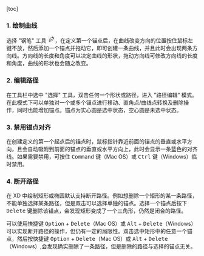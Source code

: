 [toc]

### 1. 绘制曲线

选择 "钢笔" 工具 ![01](./images/01.png)，在定义第一个锚点后，在曲线改变方向的位置按住鼠标左键不放，然后添加一个锚点并拖动它，即可创建一条曲线，并且此时会出现两条方向线。方向线的长度和角度可以决定曲线的形状，拖动方向线可修改方向线的长度和角度，曲线的形状也会随之改变。

### 2. 编辑路径

在工具栏中选中 "选择" 工具，双击任何一个形状或路径，进入 ”路径编辑“ 模式。在此模式下可以单独对一个或多个锚点进行移动、直角点/曲线点转换及删除操作，同时也能增加锚点。锚点为实心圆是选中状态，空心圆是未选中状态。

### 3. 禁用锚点对齐

在创建定义的第一个起点后的锚点时，鼠标指针靠近前面的锚点的垂直或水平方向，且会自动吸附到前面的锚点的垂直或水平方向上，此时会显示一条蓝色的对齐线。如果需要禁用，可按住 <kbd>Command</kbd> 键（Mac OS）或 <kbd>Ctrl</kbd> 键（Windows）临时禁用。

### 4. 断开路径

在 XD 中绘制矩形或椭圆默认支持断开路径。例如想删除一个矩形的某一条路径，不能单独选择某条路径，但是双击可以选择单独的锚点。选择一个锚点后按下 <kbd>Delete</kbd> 键删除该锚点，会发现矩形变成了一个三角形，仍然是闭合的路径。

可以使用快捷键 <kbd>Option</kbd> + <kbd>Delete</kbd>（Mac OS）或 <kbd>Alt</kbd> + <kbd>Delete</kbd>（Windows）可以实现断开路径的操作，但仍有一定的局限性。双击选中矩形中的任意一个锚点，然后按快捷键 <kbd>Option</kbd> + <kbd>Delete</kbd>（Mac OS）或 <kbd>Alt</kbd> + <kbd>Delete</kbd>（Windows）,会发现确实删除了一条路径，但是删除的路径与选择的锚点无关。